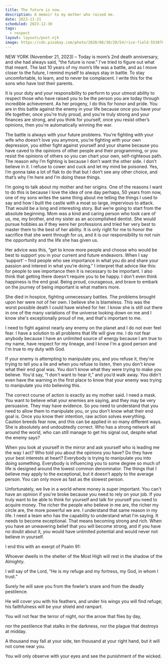 ```yaml
---
title: The future is now.
description: A memoir to my mother who raised me.
date: 2023-11-21
scheduled: 2023-12-30
tags:
  - respect
layout: layouts/post.njk
image: https://cdn.pixabay.com/photo/2020/08/30/20/54/rice-field-5530707_1280.jpg
---
```


NEW YORK (November 21, 2023) – Today is mom’s 2nd death anniversary, and she had always said, “the future is now.” I've tried to figure out what that meant. The last 10 years of my mom’s life was a battle, and as I move closer to the future, I remind myself to always stay in battle. To stay uncomfortable, to learn, and to never be complacent. I write this for the sons who have lost their parents.

It is your duty and your responsibility to perform to your utmost ability to respect those who have raised you to be the person you are today through incredible achievement. As her progeny, I do this for honor and pride. You are in this battle against the enemy in your life because once you have your life together, once you're truly proud, and you're truly strong and your finances are strong, and you think for yourself, once you resist other’s opinions, then you're automatically winning the war.

The battle is always with your future problems. You’re fighting with your wife who doesn’t love you anymore, you’re fighting with your own depression, you either fight against yourself and your shame because you have caved to the opinions of other people and their programming, or you resist the opinions of others so you can chart your own, self-righteous path. The reason why I’m fighting is because I don’t want the other side. I don’t believe in it. I refuse to cower and cuck and let my mind be poisoned. Yes, I’m gonna take a lot of flak to do that but I don’t see any other choice, and that’s why I’m here and I’m doing these things.

I’m going to talk about my mother and her origins. One of the reasons I want to do this is because I love the idea of one day perhaps, 50 years from now, one of my sons writes the same thing about me telling the things I used to say and how I built the castle with a moat so large, impervious to attack. That would be a long and interesting story. But we’re going to start from the absolute beginning. Mom was a kind and caring person who took care of us, me, my brother, and my sister as an accomplished dentist. She would pursue hobbies as if they were her professions and tried her very best to master them to the best of her ability. It is only right for me to honor the sacrifice that she went through for us, and it is our responsibility to not ruin the opportunity and the life she has given us.

Her advice was this, “get to know more people and choose who would be best to support you in your current and future endeavors. When I say ‘support’ – find people who see importance in what you do and share your passion and interest in what you’re doing.” I interpret that advice like this: for people to see importance then it is necessary to be important. I also think that getting there doesn't require you to be happy. I don't even think happiness is the end goal. Being proud, courageous, and brave to embark on the journey of being important is what matters more.

She died in hospice, fighting unnecessary battles. The problems brought upon her were not of her own. I believe she is blameless. This was the worst possible death I could have wished for her. I know she is still out there in one of the many variations of the universe looking down on me and I know she's exceptionally proud of me, and that's important to me.

I need to fight against nearly any enemy on the planet and I do not ever feel fear. I have a solution to all problems that life will give me. I do not fear anybody because I have an unlimited source of energy because I am true to my name, have respect for my lineage, and I know I'm a good person and I'm true to my duty with God.

If your enemy is attempting to manipulate you, and you refuse it, they're trying to tell you a lie and when you refuse to listen, then you don't know what their end goal was. You don't know what they were trying to make you believe. You'd say, “I don't want to hear it,” and you’d walk away. You didn't even have the warning in the first place to know that your enemy was trying to manipulate you into believing this.

The correct course of action is exactly as my mother said. I need a mask. You want to believe what your enemies are saying, and they may be very persuasive. They may have evidence. So you need to understand that you need to allow them to manipulate you, or you don't know what their end goal is. Once you know their intention, raw action solves everything. Caution breeds fear now, and this can be applied in so many different ways. She is absolutely and undoubtedly correct. Who has a strong network all around the world, who can still manage to get his signal out, despite what the enemy says? 

When you look at yourself in the mirror and ask yourself who is leading me the way I act? Who told you about the opinions you have? Do they have your best interests at heart? Everybody is trying to manipulate you into doing something. Everybody is influencing you to some degree so much of life is designed around the lowest common denominator. The things that I believe may apply to the exceptional, but it doesn't apply to the average person. You can only move as fast as the slowest person.

Unfortunately, we live in a world where money is super important. You can't have an opinion if you're broke because you need to rely on your job. If you truly want to be able to think for yourself and talk for yourself you need to acquire money. The richer the people who believe in me are, the richer my circle are, the more powerful we are. I understand that same reason in my life. I need a team who has the capability to understand what I'm saying. It needs to become exceptional. That means becoming strong and rich. When you have an unwavering belief that you will become strong, and if you have no doubt about it, you would have unlimited potential and would never not believe in yourself.


I end this with an exerpt of Psalm 91:

Whoever dwells in the shelter of the Most High will rest in the shadow of the Almighty.

I will say of the Lord, “He is my refuge and my fortress, my God, in whom I trust.”

Surely he will save you from the fowler’s snare and from the deadly pestilence.

He will cover you with his feathers, and under his wings you will find refuge; his faithfulness will be your shield and rampart.

You will not fear the terror of night, nor the arrow that flies by day,

nor the pestilence that stalks in the darkness, nor the plague that destroys at midday.

A thousand may fall at your side, ten thousand at your right hand, but it will not come near you.

You will only observe with your eyes and see the punishment of the wicked.
